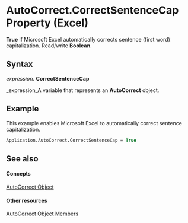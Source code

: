 
# AutoCorrect.CorrectSentenceCap Property (Excel)

 **True** if Microsoft Excel automatically corrects sentence (first word) capitalization. Read/write **Boolean**.


## Syntax

 _expression_. **CorrectSentenceCap**

 _expression_A variable that represents an  **AutoCorrect** object.


## Example

This example enables Microsoft Excel to automatically correct sentence capitalization.


```vb
Application.AutoCorrect.CorrectSentenceCap = True
```


## See also


#### Concepts


 [AutoCorrect Object](2594722a-2ff9-7175-4d35-0da0ad413b0d.md)
#### Other resources


 [AutoCorrect Object Members](ee525804-da41-f613-3e2a-6f6b115dcdd6.md)
